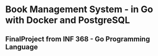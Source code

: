 # Book Management System - in Go with Docker and PostgreSQL

## FinalProject from INF 368 - Go Programming Language 


